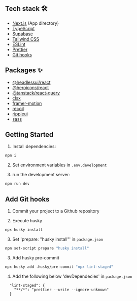 ## Tech stack 🛠

- [Next.js](https://nextjs.org) (App directory)
- [TypeScript](https://www.typescriptlang.org)
- [Supabase](https://supabase.com)
- [Tailwind CSS](https://tailwindcss.com)
- [ESLint](https://eslint.org)
- [Prettier](https://prettier.io)
- [Git hooks](https://typicode.github.io/husky)

## Packages ✨

- [@headlessui/react](https://headlessui.com)
- [@heroicons/react](https://heroicons.com)
- [@tanstack/react-query](https://react-query-v3.tanstack.com)
- [clsx](https://www.npmjs.com/package/clsx)
- [framer-motion](https://framer.com)
- [recoil](https://recoiljs.org)
- [rippleui](https://www.ripple-ui.com)
- [sass](https://sass-lang.com)

## Getting Started

1. Install dependencies:

```bash
npm i
```

2. Set environment variables in `.env.development`

3. run the development server:

```bash
npm run dev
```

## Add Git hooks

1. Commit your project to a Github repository

2. Execute husky

```bash
npx husky install
```

3. Set 'prepare: "husky install"' in `package.json`

```bash
npm set-script prepare "husky install"
```

3. Add husky pre-commit

```bash
npx husky add .husky/pre-commit "npx lint-staged"
```

4. Add the following below 'devDependecies' in `package.json`

```
  "lint-staged": {
    "**/*": "prettier --write --ignore-unknown"
  }
```
